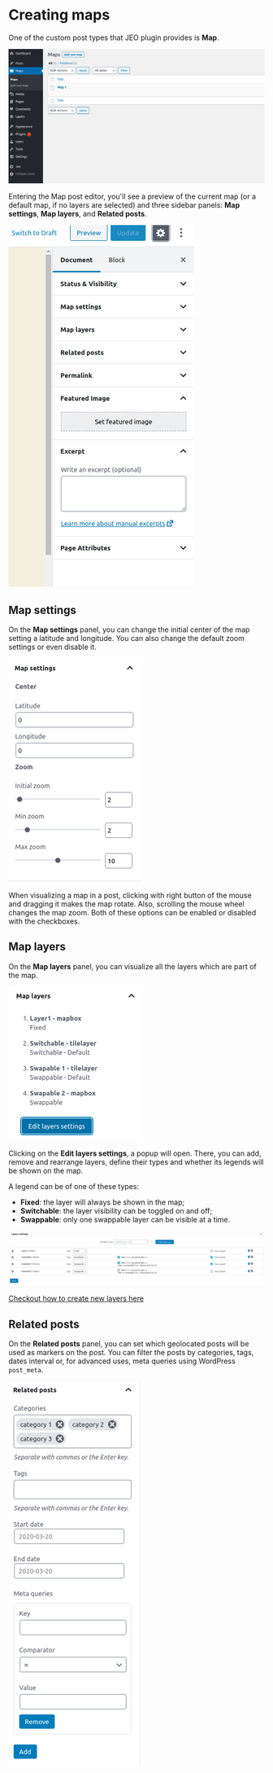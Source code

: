 # Creating maps

One of the custom post types that JEO plugin provides is **Map**.

![Post Type Maps](img/post-type-maps.png)

Entering the Map post editor, you'll see a preview of the current map (or a default map, if no layers are selected) and three sidebar panels: **Map settings**, **Map layers**, and **Related posts**.

![Map Sidebar](img/map-sidebar.png)

## Map settings

On the **Map settings** panel, you can change the initial center of the map setting a latitude and longitude. You can also change the default zoom settings or even disable it.

![Map settings](img/map-settings.png)

When visualizing a map in a post, clicking with right button of the mouse and dragging it makes the map rotate. Also, scrolling the mouse wheel changes the map zoom. Both of these options can be enabled or disabled with the checkboxes.

## Map layers

On the **Map layers** panel, you can visualize all the layers which are part of the map.

![Map Layers](img/map-layers.png)

Clicking on the **Edit layers settings**, a popup will open. There, you can add, remove and rearrange layers, define their types and whether its legends will be shown on the map.

A legend can be of one of these types:

- **Fixed**: the layer will always be shown in the map;
- **Switchable**: the layer visibility can be toggled on and off;
- **Swappable**: only one swappable layer can be visible at a time.

![Layers settings](img/layers-settings.png)

[Checkout how to create new layers here](layer-post.md)

## Related posts

On the **Related posts** panel, you can set which geolocated posts will be used as markers on the post. You can filter the posts by categories, tags, dates interval or, for advanced uses, meta queries using WordPress `post_meta`.

![Related posts](img/related-posts.png)
